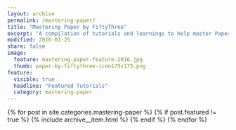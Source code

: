 ```yaml
---
layout: archive
permalink: /mastering-paper/
title: "Mastering Paper by FiftyThree"
excerpt: "A compilation of tutorials and learnings to help master Paper by FiftyThree."
modified: 2016-01-25
share: false
image: 
  feature: mastering-paper-feature-2016.jpg
  thumb: paper-by-fiftythree-icon175x175.png
feature:
  visible: true
  headline: "Featured Tutorials"
  category: mastering-paper
---
```


{% for post in site.categories.mastering-paper %}
  {% if post.featured != true %}
  {% include archive__item.html %}
  {% endif %}
{% endfor %}
